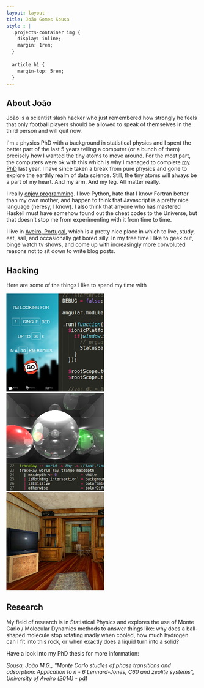 ```yaml
---
layout: layout
title: João Gomes Sousa
style : |
  .projects-container img {
    display: inline;
    margin: 1rem;
  }

  article h1 {
    margin-top: 5rem;
  }
---
```

## About João

João is a scientist slash hacker who just remembered how strongly he feels that only football players should be allowed to speak of themselves in the third person and will quit now.

I'm a physics PhD with a background in statistical physics and I spent the better part of the last 5 years telling a  computer (or a bunch of them) precisely how I wanted the tiny atoms to move around. For the most part, the computers were ok with this which is why I managed to complete [my PhD](#research) last year. I have since taken a break from pure physics and gone to explore the earthly realm of data science. Still, the tiny atoms will always be a part of my heart. And my arm. And my leg. All matter really.

I really [enjoy programming](#hacking). I love Python, hate that I know Fortran better than my own mother, and happen to think that Javascript is a pretty nice language (heresy, I know). I also think that anyone who has mastered Haskell must have somehow found out the cheat codes to the Universe, but that doesn't stop me from experimenting with it from time to time.

I live in [Aveiro, Portugal](http://vimeo.com/35814957), which is a pretty nice place in which to live, study, eat, sail, and occasionally get bored silly. In my free time I like to geek out, binge watch tv shows, and come up with increasingly more convoluted reasons not to sit down to write blog posts.

## Hacking

Here are some of the things I like to spend my time with

<div class="projects-container">
  <a href="http://jgsousa.com/bb">
    <img src="/images/projects/bb-256.png" alt="Breaking Bed Web App">
  </a>

  <a href="https://github.com/jotinha/thrace">
    <img src="/images/projects/thrace-256.png" alt="Thrace, an Haskell Raytracer">
  </a>

  <a href="http://jgsousa.com/swatthree.js">
    <img src="/images/projects/swatthreejs-256.jpg" alt="Swat3 WebGL Viewer">
  </a>

</div>

## Research
  
My field of research is in Statistical Physics and explores the use of Monte Carlo / Molecular Dynamics methods to answer things like: why does a ball-shaped molecule stop rotating madly when cooled, how much hydrogen can I fit into this rock, or when exactly does a liquid turn into a solid?

Have a look into my PhD thesis for more information:

*Sousa, João M.G., "Monte Carlo studies of phase transitions and adsorption: Application to n - 6 Lennard-Jones, C60 and zeolite systems", University of Aveiro (2014)* - [pdf](files/jgsousa.phdthesis.2014.pdf)

